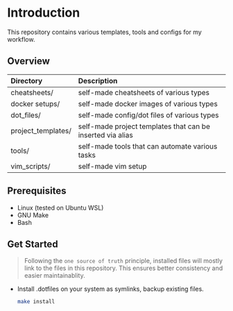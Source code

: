 # Introduction

This repository contains various templates, tools and configs for my workflow.

## Overview

| Directory          | Description |
| :----------------- | :---------- |
| cheatsheets/       | self-made cheatsheets of various types |
| docker setups/     | self-made docker images of various types |
| dot_files/         | self-made config/dot files of various types |
| project_templates/ | self-made project templates that can be inserted via alias |
| tools/             | self-made tools that can automate various tasks |
| vim_scripts/       | self-made vim setup |

## Prerequisites

* Linux (tested on Ubuntu WSL)
* GNU Make
* Bash

## Get Started

>Following the `one source of truth` principle, installed files will mostly link
to the files in this repository. This ensures better consistency and easier maintainablity.

* Install .dotfiles on your system as symlinks, backup existing files.

   ```sh
   make install
   ```
